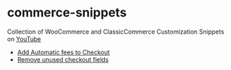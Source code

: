 # commerce-snippets
Collection of WooCommerce and ClassicCommerce Customization Snippets on [YouTube](https://github.com/Dhaval250/woocommerce-snippets/releases)

- [Add Automatic fees to Checkout](/add-to-cart)
- [Remove unused checkout fields](/remove-checkout-fields)
